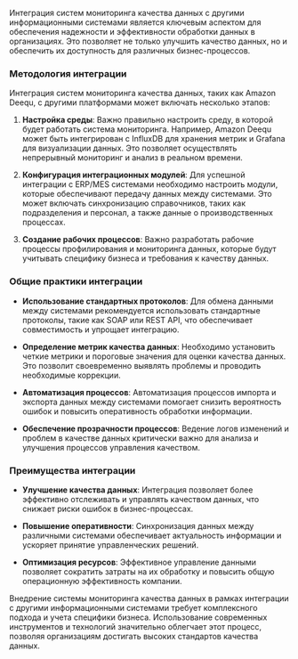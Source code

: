 Интеграция систем мониторинга качества данных с другими информационными системами является ключевым аспектом для обеспечения надежности и эффективности обработки данных в организациях. Это позволяет не только улучшить качество данных, но и обеспечить их доступность для различных бизнес-процессов.

### **Методология интеграции**

Интеграция систем мониторинга качества данных, таких как Amazon Deequ, с другими платформами может включать несколько этапов:

1. **Настройка среды**: Важно правильно настроить среду, в которой будет работать система мониторинга. Например, Amazon Deequ может быть интегрирован с InfluxDB для хранения метрик и Grafana для визуализации данных. Это позволяет осуществлять непрерывный мониторинг и анализ в реальном времени.

2. **Конфигурация интеграционных модулей**: Для успешной интеграции с ERP/MES системами необходимо настроить модули, которые обеспечивают передачу данных между системами. Это может включать синхронизацию справочников, таких как подразделения и персонал, а также данные о производственных процессах.

3. **Создание рабочих процессов**: Важно разработать рабочие процессы профилирования и мониторинга данных, которые будут учитывать специфику бизнеса и требования к качеству данных.

### **Общие практики интеграции**

- **Использование стандартных протоколов**: Для обмена данными между системами рекомендуется использовать стандартные протоколы, такие как SOAP или REST API, что обеспечивает совместимость и упрощает интеграцию.

- **Определение метрик качества данных**: Необходимо установить четкие метрики и пороговые значения для оценки качества данных. Это позволит своевременно выявлять проблемы и проводить необходимые коррекции.

- **Автоматизация процессов**: Автоматизация процессов импорта и экспорта данных между системами помогает снизить вероятность ошибок и повысить оперативность обработки информации.

- **Обеспечение прозрачности процессов**: Ведение логов изменений и проблем в качестве данных критически важно для анализа и улучшения процессов управления качеством.

### **Преимущества интеграции**

- **Улучшение качества данных**: Интеграция позволяет более эффективно отслеживать и управлять качеством данных, что снижает риски ошибок в бизнес-процессах.

- **Повышение оперативности**: Синхронизация данных между различными системами обеспечивает актуальность информации и ускоряет принятие управленческих решений.

- **Оптимизация ресурсов**: Эффективное управление данными позволяет сократить затраты на их обработку и повысить общую операционную эффективность компании.

Внедрение системы мониторинга качества данных в рамках интеграции с другими информационными системами требует комплексного подхода и учета специфики бизнеса. Использование современных инструментов и технологий значительно облегчает этот процесс, позволяя организациям достигать высоких стандартов качества данных.
